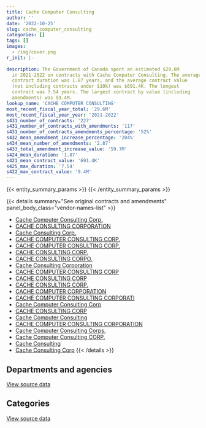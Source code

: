 ```yaml
---
title: Cache Computer Consulting
author: ''
date: '2022-10-25'
slug: cache_computer_consulting
categories: []
tags: []
images:
  - /img/cover.png
r_init: |-
  
description: The Government of Canada spent an estimated $29.6M
  in 2021-2022 on contracts with Cache Computer Consulting. The average
  contract duration was 1.87 years, and the average contract value
  (not including contracts under $10k) was $691.4K. The longest
  contract was 7.54 years. The largest contract by value (including
  amendments) was $9.4M.
lookup_name: 'CACHE COMPUTER CONSULTING'
most_recent_fiscal_year_total: '29.6M'
most_recent_fiscal_year_year: '2021-2022'
s431_number_of_contracts: '227'
s431_number_of_contracts_with_amendments: '117'
s431_number_of_contracts_amendments_percentage: '52%'
s432_mean_amendment_increase_percentage: '204%'
s434_mean_number_of_amendments: '2.87'
s433_total_amendment_increase_value: '59.7M'
s424_mean_duration: '1.87'
s421_mean_contract_value: '691.4K'
s425_max_duration: '7.54'
s422_max_contract_value: '9.4M'
---
```


<script src="/rmarkdown-libs/htmlwidgets/htmlwidgets.js"></script>
<link href="/rmarkdown-libs/datatables-css/datatables-crosstalk.css" rel="stylesheet" />
<script src="/rmarkdown-libs/datatables-binding/datatables.js"></script>
<script src="/rmarkdown-libs/jquery/jquery-3.6.0.min.js"></script>
<link href="/rmarkdown-libs/dt-core-bootstrap/css/dataTables.bootstrap.min.css" rel="stylesheet" />
<link href="/rmarkdown-libs/dt-core-bootstrap/css/dataTables.bootstrap.extra.css" rel="stylesheet" />
<script src="/rmarkdown-libs/dt-core-bootstrap/js/jquery.dataTables.min.js"></script>
<script src="/rmarkdown-libs/dt-core-bootstrap/js/dataTables.bootstrap.min.js"></script>
<link href="/rmarkdown-libs/crosstalk/css/crosstalk.min.css" rel="stylesheet" />
<script src="/rmarkdown-libs/crosstalk/js/crosstalk.min.js"></script>
<script src="/rmarkdown-libs/htmlwidgets/htmlwidgets.js"></script>
<link href="/rmarkdown-libs/datatables-css/datatables-crosstalk.css" rel="stylesheet" />
<script src="/rmarkdown-libs/datatables-binding/datatables.js"></script>
<script src="/rmarkdown-libs/jquery/jquery-3.6.0.min.js"></script>
<link href="/rmarkdown-libs/dt-core-bootstrap/css/dataTables.bootstrap.min.css" rel="stylesheet" />
<link href="/rmarkdown-libs/dt-core-bootstrap/css/dataTables.bootstrap.extra.css" rel="stylesheet" />
<script src="/rmarkdown-libs/dt-core-bootstrap/js/jquery.dataTables.min.js"></script>
<script src="/rmarkdown-libs/dt-core-bootstrap/js/dataTables.bootstrap.min.js"></script>
<link href="/rmarkdown-libs/crosstalk/css/crosstalk.min.css" rel="stylesheet" />
<script src="/rmarkdown-libs/crosstalk/js/crosstalk.min.js"></script>

{{< entity_summary_params >}}
{{< /entity_summary_params >}}

{{< details summary="See original contracts and amendments" panel_body_class="vendor-names-list" >}}
- [Cache Computer Consulting Corp.](https://search.open.canada.ca/en/ct/?sort=contract_value_f%20desc&page=1&search_text=%22Cache%20Computer%20Consulting%20Corp.%22)
- [CACHE CONSULTING CORPORATION](https://search.open.canada.ca/en/ct/?sort=contract_value_f%20desc&page=1&search_text=%22CACHE%20CONSULTING%20CORPORATION%22)
- [Cache Consulting Corp.](https://search.open.canada.ca/en/ct/?sort=contract_value_f%20desc&page=1&search_text=%22Cache%20Consulting%20Corp.%22)
- [CACHE COMPUTER CONSULTING CORP.](https://search.open.canada.ca/en/ct/?sort=contract_value_f%20desc&page=1&search_text=%22CACHE%20COMPUTER%20CONSULTING%20CORP.%22)
- [CACHE COMPUTER CONSULTING CORP.](https://search.open.canada.ca/en/ct/?sort=contract_value_f%20desc&page=1&search_text=%22CACHE%20COMPUTER%20CONSULTING%20%20CORP.%22)
- [CACHE CONSULTING CORP.](https://search.open.canada.ca/en/ct/?sort=contract_value_f%20desc&page=1&search_text=%22CACHE%20CONSULTING%20CORP.%22)
- [CACHE CONSULTING CORPO.](https://search.open.canada.ca/en/ct/?sort=contract_value_f%20desc&page=1&search_text=%22CACHE%20CONSULTING%20CORPO.%22)
- [Cache Consulting Corporation](https://search.open.canada.ca/en/ct/?sort=contract_value_f%20desc&page=1&search_text=%22Cache%20Consulting%20Corporation%22)
- [CACHE COMPUTER CONSULTING CORP](https://search.open.canada.ca/en/ct/?sort=contract_value_f%20desc&page=1&search_text=%22CACHE%20COMPUTER%20CONSULTING%20CORP%22)
- [CACHE CONSULTING CORP](https://search.open.canada.ca/en/ct/?sort=contract_value_f%20desc&page=1&search_text=%22CACHE%20CONSULTING%20CORP%22)
- [CACHE CONSULTING CORP.](https://search.open.canada.ca/en/ct/?sort=contract_value_f%20desc&page=1&search_text=%22CACHE%20CONSULTING%20%20CORP.%22)
- [CACHE COMPUTER CORPORATION](https://search.open.canada.ca/en/ct/?sort=contract_value_f%20desc&page=1&search_text=%22CACHE%20COMPUTER%20CORPORATION%22)
- [CACHE COMPUTER CONSULTING CORPORATI](https://search.open.canada.ca/en/ct/?sort=contract_value_f%20desc&page=1&search_text=%22CACHE%20COMPUTER%20CONSULTING%20CORPORATI%22)
- [Cache Computer Consulting Corp](https://search.open.canada.ca/en/ct/?sort=contract_value_f%20desc&page=1&search_text=%22Cache%20Computer%20Consulting%20Corp%22)
- [CACHE CONSULTING CORP](https://search.open.canada.ca/en/ct/?sort=contract_value_f%20desc&page=1&search_text=%22CACHE%20CONSULTING%20%20CORP%22)
- [Cache Computer Consulting](https://search.open.canada.ca/en/ct/?sort=contract_value_f%20desc&page=1&search_text=%22Cache%20Computer%20Consulting%22)
- [CACHE COMPUTER CONSULTING CORPORATION](https://search.open.canada.ca/en/ct/?sort=contract_value_f%20desc&page=1&search_text=%22CACHE%20COMPUTER%20CONSULTING%20CORPORATION%22)
- [Cache Computer Consulting Corps.](https://search.open.canada.ca/en/ct/?sort=contract_value_f%20desc&page=1&search_text=%22Cache%20Computer%20Consulting%20Corps.%22)
- [Cache Computer Consulting CORP.](https://search.open.canada.ca/en/ct/?sort=contract_value_f%20desc&page=1&search_text=%22Cache%20Computer%20Consulting%20CORP.%22)
- [Cache Consulting](https://search.open.canada.ca/en/ct/?sort=contract_value_f%20desc&page=1&search_text=%22Cache%20Consulting%22)
- [Cache Consulting Corp](https://search.open.canada.ca/en/ct/?sort=contract_value_f%20desc&page=1&search_text=%22Cache%20Consulting%20Corp%22)
{{< /details >}}

## Departments and agencies

<div id="htmlwidget-1" style="width:100%;height:auto;" class="datatables html-widget"></div>
<script type="application/json" data-for="htmlwidget-1">{"x":{"style":"bootstrap","filter":"none","vertical":false,"data":[["<a href=\"/departments/aafc-aac/\">Agriculture and Agri-Food Canada<\/a>","<a href=\"/departments/aandc-aadnc/\">Crown-Indigenous Relations and Northern Affairs Canada<\/a>","<a href=\"/departments/cbsa-asfc/\">Canada Border Services Agency<\/a>","<a href=\"/departments/cic/\">Immigration, Refugees and Citizenship Canada<\/a>","<a href=\"/departments/crtc/\">Canadian Radio-television and Telecommunications Commission<\/a>","<a href=\"/departments/csc-scc/\">Correctional Service of Canada<\/a>","<a href=\"/departments/dfatd-maecd/\">Global Affairs Canada<\/a>","<a href=\"/departments/dnd-mdn/\">National Defence<\/a>","<a href=\"/departments/ec/\">Environment and Climate Change Canada<\/a>","<a href=\"/departments/esdc-edsc/\">Employment and Social Development Canada<\/a>","<a href=\"/departments/hc-sc/\">Health Canada<\/a>","<a href=\"/departments/ic/\">Innovation, Science and Economic Development Canada<\/a>","<a href=\"/departments/jus/\">Department of Justice Canada<\/a>","<a href=\"/departments/nrc-cnrc/\">National Research Council Canada<\/a>","<a href=\"/departments/nrcan-rncan/\">Natural Resources Canada<\/a>","<a href=\"/departments/nserc-crsng/\">Natural Sciences and Engineering Research Council of Canada<\/a>","<a href=\"/departments/pc/\">Parks Canada<\/a>","<a href=\"/departments/pch/\">Canadian Heritage<\/a>","<a href=\"/departments/ppsc-sppc/\">Public Prosecution Service of Canada<\/a>","<a href=\"/departments/rcmp-grc/\">Royal Canadian Mounted Police<\/a>","<a href=\"/departments/ssc-spc/\">Shared Services Canada<\/a>","<a href=\"/departments/tbs-sct/\">Treasury Board of Canada Secretariat<\/a>"],[5186224.05,null,362186.96,111452.99,24756.37,null,430775.2,307079.26,null,7663797.26,2025436.67,459586.54,51384.87,79441.45,64527.2,124300,null,399608.43,24860,1328347,49330.03,4853119.27],[3659434.49,null,2766977.4,146599.95,null,null,724554.23,236233.1,null,6783967.48,1033102.65,520559.13,84597.36,29749.03,201832.85,39550,2911.38,422306.59,null,1664453.61,51522.47,5491184.49],[2544148.44,null,2865389.47,166237.39,40000,266479.11,958855.77,487822.1,51949.37,6642226.17,879912.25,301677.15,187257.59,21616.63,719633.07,null,36392.28,406981.2,null,2853905.51,null,4968721.91],[4605690.84,5930.99,3954509.95,165022.97,null,514628.97,909059.91,842325.58,156706.77,6010445.21,1089939.35,506654.34,343165.34,5411.43,719633.07,39550,null,172877.13,null,3714860.94,null,5803813.17]],"container":"<table class=\"table table-striped table-hover row-border order-column display\">\n  <thead>\n    <tr>\n      <th>Department<\/th>\n      <th>2018-2019<\/th>\n      <th>2019-2020<\/th>\n      <th>2020-2021<\/th>\n      <th>2021-2022<\/th>\n    <\/tr>\n  <\/thead>\n<\/table>","options":{"order":[[4,"desc"]],"pageLength":10,"autoWidth":true,"columnDefs":[{"targets":1,"render":"function(data, type, row, meta) {\n    return type !== 'display' ? data : DTWidget.formatCurrency(data, \"$\", 2, 3, \",\", \".\", true, null);\n  }"},{"targets":2,"render":"function(data, type, row, meta) {\n    return type !== 'display' ? data : DTWidget.formatCurrency(data, \"$\", 2, 3, \",\", \".\", true, null);\n  }"},{"targets":3,"render":"function(data, type, row, meta) {\n    return type !== 'display' ? data : DTWidget.formatCurrency(data, \"$\", 2, 3, \",\", \".\", true, null);\n  }"},{"targets":4,"render":"function(data, type, row, meta) {\n    return type !== 'display' ? data : DTWidget.formatCurrency(data, \"$\", 2, 3, \",\", \".\", true, null);\n  }"},{"width":"16%","targets":[1,2,3,4]},{"className":"dt-right","targets":[1,2,3,4]}],"orderClasses":false}},"evals":["options.columnDefs.0.render","options.columnDefs.1.render","options.columnDefs.2.render","options.columnDefs.3.render"],"jsHooks":[]}</script>
<p class="text-right">
<a href="https://github.com/GoC-Spending/contracts-data/tree/main/data/out/vendors/cache_computer_consulting/summary_by_fiscal_year_by_department.csv" class="source-data-link btn btn-link">View source data</a>
</p>

## Categories

<div id="htmlwidget-2" style="width:100%;height:auto;" class="datatables html-widget"></div>
<script type="application/json" data-for="htmlwidget-2">{"x":{"style":"bootstrap","filter":"none","vertical":false,"data":[["<a href=\"/categories/other/\">(Other)<\/a>","<a href=\"/categories/professional_services/\">Professional services<\/a>","<a href=\"/categories/information_technology/\">Information technology<\/a>","<a href=\"/categories/human_capital/\">Human capital<\/a>"],[14616.55,307079.26,23174607.08,49910.65],[null,236233.1,23611777.13,11526],[null,539771.47,23859433.93,null],[null,1145996.89,28414229.06,null]],"container":"<table class=\"table table-striped table-hover row-border order-column display\">\n  <thead>\n    <tr>\n      <th>Category<\/th>\n      <th>2018-2019<\/th>\n      <th>2019-2020<\/th>\n      <th>2020-2021<\/th>\n      <th>2021-2022<\/th>\n    <\/tr>\n  <\/thead>\n<\/table>","options":{"order":[[4,"desc"]],"dom":"t","pageLength":30,"autoWidth":true,"columnDefs":[{"targets":1,"render":"function(data, type, row, meta) {\n    return type !== 'display' ? data : DTWidget.formatCurrency(data, \"$\", 2, 3, \",\", \".\", true, null);\n  }"},{"targets":2,"render":"function(data, type, row, meta) {\n    return type !== 'display' ? data : DTWidget.formatCurrency(data, \"$\", 2, 3, \",\", \".\", true, null);\n  }"},{"targets":3,"render":"function(data, type, row, meta) {\n    return type !== 'display' ? data : DTWidget.formatCurrency(data, \"$\", 2, 3, \",\", \".\", true, null);\n  }"},{"targets":4,"render":"function(data, type, row, meta) {\n    return type !== 'display' ? data : DTWidget.formatCurrency(data, \"$\", 2, 3, \",\", \".\", true, null);\n  }"},{"width":"16%","targets":[1,2,3,4]},{"className":"dt-right","targets":[1,2,3,4]}],"orderClasses":false,"lengthMenu":[10,25,30,50,100]}},"evals":["options.columnDefs.0.render","options.columnDefs.1.render","options.columnDefs.2.render","options.columnDefs.3.render"],"jsHooks":[]}</script>
<p class="text-right">
<a href="https://github.com/GoC-Spending/contracts-data/tree/main/data/out/vendors/cache_computer_consulting/summary_by_fiscal_year_by_category.csv" class="source-data-link btn btn-link">View source data</a>
</p>

